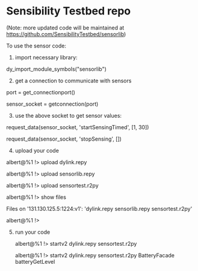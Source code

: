Sensibility Testbed repo
======
(Note: more updated code will be maintained at https://github.com/SensibilityTestbed/sensorlib)

To use the sensor code:

1. import necessary library:

  dy_import_module_symbols("sensorlib")

2. get a connection to communicate with sensors
  
  port = get_connectionport()
  
  sensor_socket = getconnection(port)

3. use the above socket to get sensor values:

  request_data(sensor_socket, 'startSensingTimed', [1, 30])
  
  request_data(sensor_socket, 'stopSensing', [])

4. upload your code

  albert@%1 !> upload dylink.repy
  
  albert@%1 !> upload sensorlib.repy 
  
  albert@%1 !> upload sensortest.r2py
  
  albert@%1 !> show files
  
  Files on '131.130.125.5:1224:v1': 'dylink.repy sensorlib.repy sensortest.r2py'
  
  albert@%1 !>

5. run your code

   albert@%1 !> startv2 dylink.repy sensortest.r2py 
   
   albert@%1 !> startv2 dylink.repy sensortest.r2py BatteryFacade batteryGetLevel
